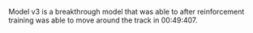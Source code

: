 Model v3 is a breakthrough model that was able to after reinforcement training was able to move around the track in 00:49:407. 